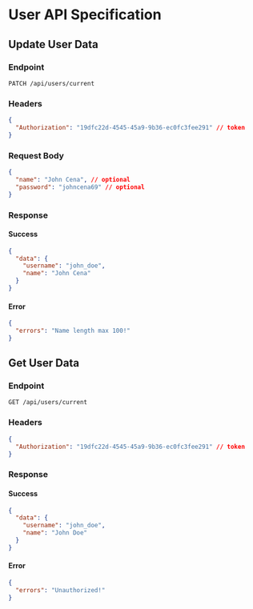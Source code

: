 # User API Specification

## Update User Data

### Endpoint

```http
PATCH /api/users/current
```

### Headers

```json
{
  "Authorization": "19dfc22d-4545-45a9-9b36-ec0fc3fee291" // token
}
```

### Request Body

```json
{
  "name": "John Cena", // optional
  "password": "johncena69" // optional
}
```

### Response

#### Success

```json
{
  "data": {
    "username": "john_doe",
    "name": "John Cena"
  }
}
```

#### Error

```json
{
  "errors": "Name length max 100!"
}
```

## Get User Data

### Endpoint

```http
GET /api/users/current
```

### Headers

```json
{
  "Authorization": "19dfc22d-4545-45a9-9b36-ec0fc3fee291" // token
}
```

### Response

#### Success

```json
{
  "data": {
    "username": "john_doe",
    "name": "John Doe"
  }
}
```

#### Error

```json
{
  "errors": "Unauthorized!"
}
```
